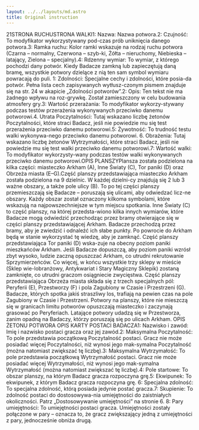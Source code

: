 ```yaml
---
layout: ../../layouts/md.astro
title: Original instruction
---
```


21STRONA RUCHUSTRONA WALKI1: Nazwa: Nazwa potwora.2: Czujność: To modyfikator wykorzystywany pod-czas prób uniknięcia danego potwora.3: Ramka ruchu: Kolor ramki wskazuje na rodzaj ruchu potwora (Czarna – normalny, Czerwona – szyb-ki, Żółta – nieruchomy, Niebieska – latający, Zielona – specjalny).4: Rdzenny wymiar: To wymiar, z którego pochodzi dany potwór. Kiedy Badacze zamkną lub zapieczętują daną bramę, wszystkie potwory dzielące z nią ten sam symbol wymiaru powracają do puli. 1: Zdolności: Specjalne cechy i zdolności, które posia-da potwór. Pełna lista cech zapisywanych wytłusz-czonym pismem znajduje się na str. 24 w akapicie „Zdolności potworów”.2: Opis: Ten tekst nie ma żadnego wpływu na roz-grywkę. Został zamieszczony w celu budowania atmosfery gry.3: Wartość przerażania: To modyfikator wykorzy-stywany podczas testów przerażenia wykonywanych przeciwko danemu potworowi.4. Utrata Poczytalności: Tutaj wskazano liczbę żetonów Poczytalności, które straci Badacz, jeśli nie powiedzie mu się test przerażenia przeciwko danemu potworowi.5: Żywotność: To trudność testu walki wykonywa-nego przeciwko danemu potworowi. 6. Obrażenia: Tutaj wskazano liczbę żetonów Wytrzymałości, które straci Badacz, jeśli nie powiedzie mu się test walki przeciwko danemu potworowi.7: Wartość walki: To modyfikator wykorzysty-wany podczas testów walki wykonywanych przeciwko danemu potworowi.OPIS PLANSZYPlansza została podzielona na kilka części: miasteczko Arkham (A), Inne Światy (C), Tor paniki (D) oraz Obrzeża miasta (E–G).Część planszy przedstawiająca miasteczko Arkham została podzielona na 9 dzielnic. W każdej dzielni-cy znajdują się 2 lub 3 ważne obszary, a także pole ulicy (B). To po tej części planszy przemieszczają się Badacze – poruszają się ulicami, aby odwiedzać licz-ne obszary. Każdy obszar został oznaczony kilkoma symbolami, które wskazują na najpowszechniejsze w tym miejscu spotkania. Inne Światy (C) to część planszy, na której przedsta-wiono kilka innych wymiarów, które Badacze mogą odwiedzić przechodząc przez bramy otwierające się w części planszy przedstawiającej Arkham. Badacze przechodzą przez bramy, aby je zwiedzić i odnaleźć ich słabe punkty. Po powrocie do Arkham będą w stanie wykorzystać tę wiedzę, aby je zamknąć. Część planszy przedstawiająca Tor paniki (D) wska-zuje na obecny poziom paniki mieszkańców Arkham. Jeśli Badacze dopuszczą, aby poziom paniki wzrósł zbyt wysoko, ludzie zaczną opuszczać Arkham, co utrudni rekrutowanie Sprzymierzeńców. Co więcej, w końcu wszystkie trzy sklepy w mieście (Sklep wie-lobranżowy, Antykwariat i Stary Magiczny Sklepik) zostaną zamknięte, co utrudni graczom osiągniecie zwycięstwa. Część planszy przedstawiająca Obrzeża miasta składa się z trzech specjalnych pól: Peryferii (E), Przestworzy (F) i pola Zagubiony w Czasie i Przestrzeni (G). Badacze, których spotka jakiś straszliwy los, trafiają na pewien czas na pole Zagubiony w Czasie i Przestrzeni. Potwory na planszy, które nie mieszczą się w granicach limitu potworów opuszczają miasteczko i zaczynają grasować po Peryferiach. Latające potwory udadzą się w Przestworza, zanim opadną na Badaczy, którzy poruszają się po ulicach Arkham. OPIS ŻETONU POTWORA OPIS KARTY POSTACI BADACZA1: Nazwisko i zawód: Imię i nazwisko postaci gracza oraz jej zawód.2: Maksymalna Poczytalność: To pole przedstawia początkową Poczytalność postaci. Gracz nie może posiadać więcej Poczytalności, niż wynosi jego mak-symalna Poczytalność (można natomiast zwiększać tę liczbę).3: Maksymalna Wytrzymałość: To pole przedstawia początkową Wytrzymałość postaci. Gracz nie może posiadać więcej Wytrzymałości, niż wynosi jego mak-symalna Wytrzymałość (można natomiast zwiększać tę liczbę).4: Pole startowe: To obszar planszy, na którym Badacz gracza rozpoczyna grę.5: Ekwipunek: To ekwipunek, z którym Badacz gracza rozpoczyna grę. 6: Specjalna zdolność: To specjalna zdolność, którą posiada jedynie postać gracza.7: Skupienie: To zdolność postaci do dostosowywa-nia umiejętności do zaistniałych okoliczności. Patrz „Dostosowywanie umiejętności” na stronie 6. 8: Pary umiejętności: To umiejętności postaci gracza. Umiejętności zostały połączone w pary – oznacza to, że gracz zwiększający jedną z umiejętności z pary, jednocześnie obniża drugą.
